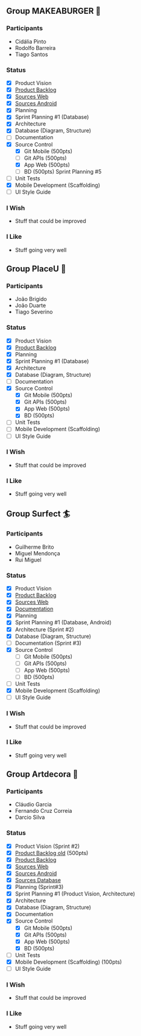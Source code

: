 ## Group MAKEABURGER 🍔
### Participants
* Cidália Pinto
* Rodolfo Barreira
* Tiago Santos
### Status
- [X] Product Vision
- [X] [Product Backlog](https://trello.com/b/x0xC5LxZ/projeto-sistemas-de-informa%C3%A7%C3%A3o)
- [X] [Sources Web](https://github.com/Tjay98/projetoburguer)
- [X] [Sources Android](https://github.com/tiagomiguel218/MakeaBurguer)
- [X] Planning
- [X] Sprint Planning #1 (Database) 
- [X] Architecture
- [X] Database (Diagram, Structure)
- [ ] Documentation
- [X] Source Control
  - [X] Git Mobile (500pts)
  - [ ] Git APIs (500pts)
  - [X] App Web (500pts)
  - [ ] BD (500pts)  Sprint Planning #5
- [ ] Unit Tests
- [X] Mobile Development (Scaffolding)
- [ ] UI Style Guide
### I Wish
* Stuff that could be improved
### I Like
* Stuff going very well


## Group PlaceU 🏢
### Participants
* João Brigido
* João Duarte
* Tiago Severino
### Status
- [X] Product Vision
- [X] [Product Backlog](https://trello.com/b/BZ04vLFb/projecto-placeu)
- [X] Planning
- [X] Sprint Planning #1 (Database) 
- [X] Architecture
- [X] Database (Diagram, Structure)
- [ ] Documentation
- [X] Source Control
  - [X] Git Mobile (500pts)
  - [X] Git APIs (500pts)
  - [X] App Web (500pts)
  - [X] BD (500pts)  
- [ ] Unit Tests
- [ ] Mobile Development (Scaffolding)
- [ ] UI Style Guide
### I Wish
* Stuff that could be improved
### I Like
* Stuff going very well

## Group Surfect 🏄
### Participants
* Guilherme Brito
* Miguel Mendonça
* Rui Miguel
### Status
- [X] Product Vision
- [X] [Product Backlog](https://trello.com/b/Ck5mds3X/surfect-final-project)
- [X] [Sources Web](https://github.com/miguelm99/Surfect)
- [X] [Documentation](https://github.com/Ssination/Surfect)
- [X] Planning
- [X] Sprint Planning #1 (Database, Android) 
- [X] Architecture (Sprint #2)
- [X] Database (Diagram, Structure)
- [ ] Documentation (Sprint #3)
- [X] Source Control
  - [ ] Git Mobile (500pts)
  - [ ] Git APIs (500pts)
  - [ ] App Web (500pts)
  - [ ] BD (500pts)  
- [ ] Unit Tests
- [X] Mobile Development (Scaffolding)
- [ ] UI Style Guide
### I Wish
* Stuff that could be improved
### I Like
* Stuff going very well

## Group Artdecora 🎨
### Participants
* Cláudio Garcia
* Fernando Cruz Correia
* Darcio Silva
### Status
- [X] Product Vision (Sprint #2)
- [X] [Product Backlog old](https://trello.com/b/rIw4QoOD/projeto-final-de-curso) (500pts)
- [X] [Product Backlog](https://trello.com/b/Bi0Wqc3f/artdecora-projeto)
- [X] [Sources Web](https://github.com/correiaaa99/artdecora)
- [X] [Sources Android](https://github.com/correiaaa99/android-app)
- [X] [Sources Database](https://github.com/correiaaa99/database)
- [X] Planning (Sprint#3)
- [X] Sprint Planning #1 (Product Vision, Architecture) 
- [X] Architecture
- [X] Database (Diagram, Structure)
- [X] Documentation
- [X] Source Control
  - [X] Git Mobile (500pts)
  - [X] Git APIs (500pts)
  - [X] App Web (500pts)
  - [X] BD (500pts)  
- [ ] Unit Tests
- [X] Mobile Development (Scaffolding) (100pts)
- [ ] UI Style Guide
### I Wish
* Stuff that could be improved
### I Like
* Stuff going very well
